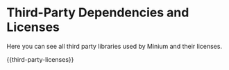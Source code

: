 # Third-Party Dependencies and Licenses

Here you can see all third party libraries used by Minium and their licenses.

{{third-party-licenses}}
